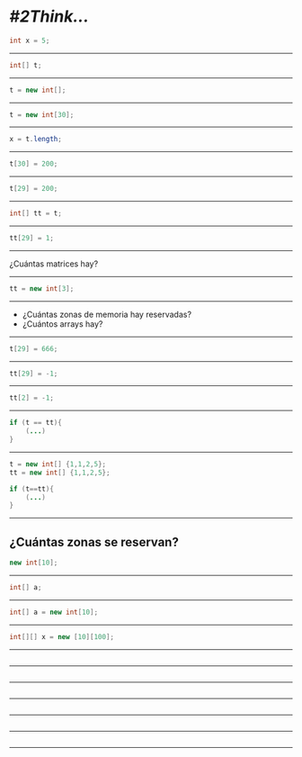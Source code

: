 # *#2Think...*

```java
int x = 5;
```

---

```java
int[] t;
```

---

```java
t = new int[];
```

---

```java
t = new int[30];
```

---

```java
x = t.length;
```

---

```java
t[30] = 200;
```

---

```java
t[29] = 200;
```

---

```java
int[] tt = t;
```

---

```java
tt[29] = 1;
```

---

¿Cuántas matrices hay?

---

```java
tt = new int[3];
```

---

- ¿Cuántas zonas de memoria hay reservadas?
- ¿Cuántos arrays hay?

---

```java
t[29] = 666;
```

---

```java
tt[29] = -1;
```

---

```java
tt[2] = -1;
```

---

```java
if (t == tt){
    (...)
}
```

---

```java
t = new int[] {1,1,2,5};
tt = new int[] {1,1,2,5};

if (t==tt){
    (...)
}
```

---

## ¿Cuántas zonas se reservan?

```java
new int[10];
```

---

```java
int[] a;
```

---

```java
int[] a = new int[10];
```

---

```java
int[][] x = new [10][100];
```

---

```java

```

---

```java

```

---

```java

```

---

```java

```

---

```java

```

---

```java

```

---
